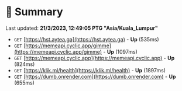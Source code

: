 # 📖 Summary
Last updated: **21/3/2023, 12:49:05 PTG "Asia/Kuala_Lumpur"**

- `GET` [https://hst.aytea.ga](https://hst.aytea.ga) - **Up** (535ms)
- `GET` [https://memeapi.cyclic.app/gimme](https://memeapi.cyclic.app/gimme) - **Up** (1097ms)
- `GET` [https://memeapi.cyclic.app](https://memeapi.cyclic.app) - **Up** (824ms)
- `GET` [https://klik.ml/health](https://klik.ml/health) - **Up** (1897ms)
- `GET` [https://dumb.onrender.com](https://dumb.onrender.com) - **Up** (655ms)
